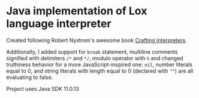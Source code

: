 # Java implementation of Lox language interpreter

Created following Robert Nystrom's awesome book [Crafting interpreters](https://craftinginterpreters.com/).

Additionally, I added support for `break` statement, multiline comments signified with delimiters `/*` and `*/`, modulo operator with `%` and changed truthiness behavior for a more JavaScript-inspired one: `nil`, number literals equal to 0, and string literals with length equal to 0 (declared with `""`) are all evaluating to false.

Project uses Java SDK 11.0.13
